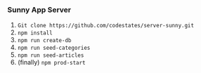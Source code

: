 ### Sunny App Server

1. `Git clone https://github.com/codestates/server-sunny.git`
2. `npm install`
3. `npm run create-db`
4. `npm run seed-categories`
5. `npm run seed-articles`
6. (finally) `npm prod-start`